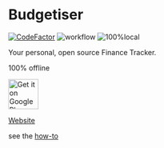 # Budgetiser

[![CodeFactor](https://www.codefactor.io/repository/github/budgetiser/budgetiser/badge)](https://www.codefactor.io/repository/github/budgetiser/budgetiser)
![workflow](https://github.com/budgetiser/budgetiser/actions/workflows/build-signed-bundle.yml/badge.svg)
![100%local](https://img.shields.io/badge/100%25-local-1)

Your personal, open source Finance Tracker.

100% offline

<a href="https://play.google.com/store/apps/details?id=de.budgetiser.budgetiser"><img alt="Get it on Google Play" src="https://play.google.com/intl/en_us/badges/images/generic/en-play-badge.png" height=60px /></a>

[Website](http://budgetiser.de)

see the [how-to](assets/how-to.md)
